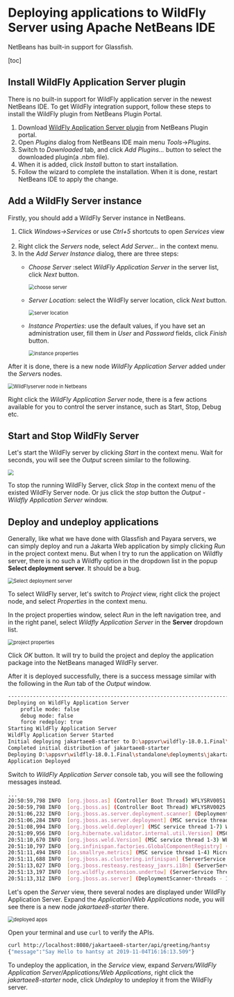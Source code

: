 # Deploying applications to WildFly Server using Apache NetBeans IDE

NetBeans has built-in support for Glassfish.  

[toc]

## Install WildFly Application Server plugin

There is no built-in support for WildFly application server in the newest NetBeans IDE. To get WildFly integration support, follow these steps to install the WildFly plugin from NetBeans Plugin Portal.

1. Download [WildFly Application Server plugin](http://plugins.netbeans.org/plugin/76472/wildfly-application-server) from NetBeans Plugin portal.
2. Open *Plugins* dialog from NetBeans IDE main menu *Tools*->*Plugins*.
3. Switch to *Downloaded* tab, and click *Add Plugins...* button to select the downloaded plugin(a .nbm file).
4. When it is added, click *Install* button to start installation.
5. Follow the wizard to complete the installation. When it is done,  restart NetBeans IDE to apply the change.

## Add a WildFly Server instance

Firstly, you should add a WildFly Server instance in NetBeans.

1. Click *Windows->Services* or use *Ctrl+5* shortcuts to open *Services* view .
2. Right click  the *Servers* node, select *Add Server...* in the context menu.
3. In the *Add Server Instance* dialog, there are three steps:
   * *Choose Server* :select *WildFly Application Server* in the server list, click *Next* button.
   
     <img src="./nb-new-wildfly.png" alt="choose server" style="zoom:80%;" />
   
   * *Server Location*: select the WildFly server location, click *Next* button.
   
     <img src="./nb-new-wildfly2.png" alt="server location" style="zoom:80%;" />
   
   * *Instance Properties*: use the default values, if you have set an administration user, fill them in *User* and *Password* fields, click *Finish* button.
   
     <img src="./nb-new-wildfly3.png" alt="instance properties" style="zoom:80%;" />

After it is done, there is a new node *WildFly Application Server* added under the *Server*s nodes.

<img src="./nb-new-wildfly4.png" alt="WildFlyserver node in Netbeans" style="zoom:80%;" />

Right click the *WildFly Application Server* node, there is a few actions available for you to control the server instance, such as Start, Stop, Debug etc. 

## Start and Stop WildFly Server

Let's start the WildFly server by clicking *Start* in the context menu.  Wait for seconds, you will see the *Output* screen similar to the following.

<img src="./nb-wildfly-run.png" style="zoom:80%;" />

To stop the running WildFly Server,  click *Stop* in the context menu of the existed WildFly Server node. Or jus click the *stop* button the *Output - Wildfly Application Server* window.

## Deploy and undeploy applications

Generally, like what we have done with Glassfish and Payara servers,  we can simply deploy and run a Jakarta Web application by simply clicking *Run* in the project context menu. But when I try to run the application on Wildfly server, there is no such a Wildfly option in the dropdown list in the popup **Select deployment server**. It should be a bug.

<img src="./nb-project-run-wildfly.png" alt="Select deployment server" style="zoom:80%;" />



To select WildFly server, let's switch to  *Project* view, right click the project node, and select *Properties* in the context menu.

In the project properties window, select *Run* in the left navigation tree,  and in the right panel, select *Wildfly Application Server*  in the **Server** dropdown list.

<img src="./nb-project-properties-wildfly-run.png" alt="project properties" style="zoom:80%;" />

Click *OK* button. It will try to build the project and deploy the application package into the NetBeans managed WildFly server.   

After it is deployed successfully, there is a success message similar with the following in the *Run* tab of the *Output* window.

```bash
------------------------------------------------------------------------
Deploying on WildFly Application Server
    profile mode: false
    debug mode: false
    force redeploy: true
Starting WildFly Application Server
WildFly Application Server Started
Initial deploying jakartaee8-starter to D:\appsvr\wildfly-18.0.1.Final\standalone\deployments\jakartaee8-starter.war
Completed initial distribution of jakartaee8-starter
Deploying D:\appsvr\wildfly-18.0.1.Final\standalone\deployments\jakartaee8-starter.war
Application Deployed

```

Switch to *WildFly Application Server* console tab, you will see the following messages instead.

```bash
...
20:50:59,798 INFO  [org.jboss.as] (Controller Boot Thread) WFLYSRV0051: Admin console listening on http://127.0.0.1:9990
20:50:59,798 INFO  [org.jboss.as] (Controller Boot Thread) WFLYSRV0025: WildFly Full 18.0.1.Final (WildFly Core 10.0.3.Final) started in 13378ms - Started 355 of 618 services (385 services are lazy, passive or on-demand)
20:51:06,232 INFO  [org.jboss.as.server.deployment.scanner] (DeploymentScanner-threads - 2) WFLYDS0004: Found jakartaee8-starter.war in deployment directory. To trigger deployment create a file called jakartaee8-starter.war.dodeploy
20:51:06,284 INFO  [org.jboss.as.server.deployment] (MSC service thread 1-2) WFLYSRV0027: Starting deployment of "jakartaee8-starter.war" (runtime-name: "jakartaee8-starter.war")
20:51:08,994 INFO  [org.jboss.weld.deployer] (MSC service thread 1-7) WFLYWELD0003: Processing weld deployment jakartaee8-starter.war
20:51:09,956 INFO  [org.hibernate.validator.internal.util.Version] (MSC service thread 1-7) HV000001: Hibernate Validator 6.0.18.Final
20:51:10,670 INFO  [org.jboss.weld.Version] (MSC service thread 1-3) WELD-000900: 3.1.2 (Final)
20:51:10,797 INFO  [org.infinispan.factories.GlobalComponentRegistry] (MSC service thread 1-5) ISPN000128: Infinispan version: Infinispan 'Infinity Minus ONE +2' 9.4.16.Final
20:51:11,494 INFO  [io.smallrye.metrics] (MSC service thread 1-4) MicroProfile: Metrics activated
20:51:11,688 INFO  [org.jboss.as.clustering.infinispan] (ServerService Thread Pool -- 40) WFLYCLINF0002: Started client-mappings cache from ejb container
20:51:13,027 INFO  [org.jboss.resteasy.resteasy_jaxrs.i18n] (ServerService Thread Pool -- 40) RESTEASY002225: Deploying javax.ws.rs.core.Application: class com.example.JaxrsActivator
20:51:13,197 INFO  [org.wildfly.extension.undertow] (ServerService Thread Pool -- 40) WFLYUT0021: Registered web context: '/jakartaee8-starter' for server 'default-server'
20:51:13,312 INFO  [org.jboss.as.server] (DeploymentScanner-threads - 1) WFLYSRV0010: Deployed "jakartaee8-starter.war" (runtime-name : "jakartaee8-starter.war")

```



Let's open the *Server* view, there several nodes are displayed under WildFly Application Server. Expand the *Application*/*Web Applications* node, you will see there is a new node *jakartaee8-starter* there.

<img src="./nb-server-view-wildfly-run.png" alt="deployed apps" style="zoom:80%;" />

Open  your terminal and use `curl` to verify the APIs.

```bash
curl http://localhost:8080/jakartaee8-starter/api/greeting/hantsy
{"message":"Say Hello to hantsy at 2019-11-04T16:16:13.509"}
```

To  undeploy the application, in the *Service* view, expand *Servers/WildFly Application Server/Applications/Web Applications*, right click the *jakartaee8-starter* node, click *Undeploy*  to undeploy it from the WildFly server. 

